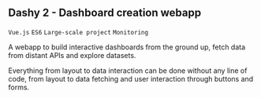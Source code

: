 ## Dashy 2 - Dashboard creation webapp
`Vue.js` `ES6` `Large-scale project` `Monitoring`

A webapp to build interactive dashboards from the ground up, fetch data from distant APIs and explore datasets.

Everything from layout to data interaction can be done without any line of code, from layout to data fetching and user interaction through buttons and forms.
